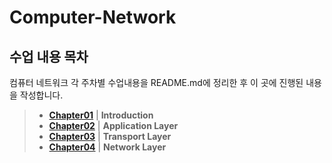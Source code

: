 # Computer-Network

## 수업 내용 목차 
컴퓨터 네트워크 각 주차별 수업내용을 README.md에 정리한 후 이 곳에 진행된 내용을 작성합니다.

> - __[Chapter01](./Chapter01/chap01.md)__ | __Introduction__
> - __[Chapter02](./Chapter02/chap02.md)__ | __Application Layer__
> - __[Chapter03](./Chapter03/chap03.md)__ | __Transport Layer__
> - __[Chapter04](./Chapter04/chap04.md)__ | __Network Layer__

